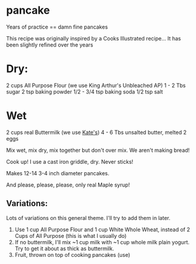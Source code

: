 # pancake
Years of practice == damn fine pancakes

This recipe was originally inspired by a Cooks Illustrated recipe...  It has been slightly refined over the years

# Dry:
2 cups All Purpose Flour (we use King Arthur's Unbleached AP)
1 - 2 Tbs sugar
2 tsp baking powder
1/2 - 3/4 tsp baking soda
1/2 tsp salt

# Wet
2 cups real Buttermilk (we use [Kate's](http://kateshomemadebutter.com/))
4 - 6 Tbs unsalted butter, melted
2 eggs

Mix wet, mix dry, mix together but don't over mix.  We aren't making bread!

Cook up!  I use a cast iron griddle, dry.  Never sticks!

Makes 12-14 3-4 inch diameter pancakes.

And please, please, please, only real Maple syrup!

## Variations:
Lots of variations on this general theme.  I'll try to add them in later.

1. Use 1 cup All Purpose Flour and 1 cup White Whole Wheat, instead of 2 Cups of All Purpose (this is what I usually do)
2. If no buttermilk, I'll mix ~1 cup milk with ~1 cup whole milk plain yogurt.  Try to get it about as thick as buttermilk.
3. Fruit, thrown on top of cooking pancakes (use)


